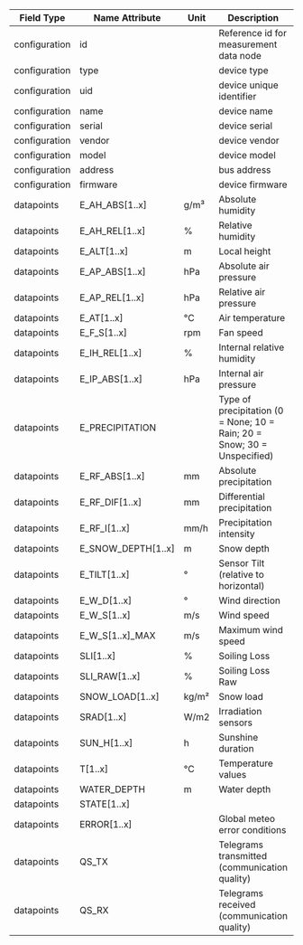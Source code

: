 | Field Type    | Name Attribute     | Unit  | Description                                                              | Value | Required | Example                      | Version |
|---------------|--------------------|-------|--------------------------------------------------------------------------|-------|----------|------------------------------|---------|
| configuration | id                 |       | Reference id for measurement data node                                   |       | x        | <device id=“1“ type=“meteo“> | 2.0.1   |
| configuration | type               |       | device type                                                              | meteo | x        | <device id=“1“ type=“meteo“> | 2.0.1   |
| configuration | uid                |       | device unique identifier                                                 |       | x        | <uid>MET12345</uid>          | 2.0.1   |
| configuration | name               |       | device name                                                              |       |          | <name>Meteo A</name>         | 2.0.1   |
| configuration | serial             |       | device serial                                                            |       |          | <serial>MET11.22.33</serial> | 2.0.1   |
| configuration | vendor             |       | device vendor                                                            |       |          | <vendor>vendor 123</vendor>  | 2.0.1   |
| configuration | model              |       | device model                                                             |       |          | <model></model>              | 2.0.1   |
| configuration | address            |       | bus address                                                              |       |          | <address>1</address>         | 2.0.1   |
| configuration | firmware           |       | device firmware                                                          |       |          | <firmware>1.23.3</firmware>  | 2.0.1   |
| datapoints    | E_AH_ABS[1..x]     | g/m³  | Absolute humidity                                                        |       |          |                              |         |
| datapoints    | E_AH_REL[1..x]     | %     | Relative humidity                                                        |       |          |                              |         |
| datapoints    | E_ALT[1..x]        | m     | Local height                                                             |       |          |                              |         |
| datapoints    | E_AP_ABS[1..x]     | hPa   | Absolute air pressure                                                    |       |          |                              |         |
| datapoints    | E_AP_REL[1..x]     | hPa   | Relative air pressure                                                    |       |          |                              |         |
| datapoints    | E_AT[1..x]         | °C    | Air temperature                                                          |       |          |                              |         |
| datapoints    | E_F_S[1..x]        | rpm   | Fan speed                                                                |       |          |                              |         |
| datapoints    | E_IH_REL[1..x]     | %     | Internal relative humidity                                               |       |          |                              |         |
| datapoints    | E_IP_ABS[1..x]     | hPa   | Internal air pressure                                                    |       |          |                              |         |
| datapoints    | E_PRECIPITATION    |       | Type of precipitation (0 = None; 10 = Rain; 20 = Snow; 30 = Unspecified) |       |          |                              |         |
| datapoints    | E_RF_ABS[1..x]     | mm    | Absolute precipitation                                                   |       |          |                              |         |
| datapoints    | E_RF_DIF[1..x]     | mm    | Differential precipitation                                               |       |          |                              |         |
| datapoints    | E_RF_I[1..x]       | mm/h  | Precipitation intensity                                                  |       |          |                              |         |
| datapoints    | E_SNOW_DEPTH[1..x] | m     | Snow depth                                                               |       |          |                              |         |
| datapoints    | E_TILT[1..x]       | °     | Sensor Tilt (relative to horizontal)                                     |       |          |                              |         |
| datapoints    | E_W_D[1..x]        | °     | Wind direction                                                           |       |          |                              |         |
| datapoints    | E_W_S[1..x]        | m/s   | Wind speed                                                               |       |          |                              |         |
| datapoints    | E_W_S[1..x]_MAX    | m/s   | Maximum wind speed                                                       |       |          |                              |         |
| datapoints    | SLI[1..x]          | %     | Soiling Loss                                                             |       |          |                              |         |
| datapoints    | SLI_RAW[1..x]      | %     | Soiling Loss Raw                                                         |       |          |                              |         |
| datapoints    | SNOW_LOAD[1..x]    | kg/m² | Snow load                                                                |       |          |                              |         |
| datapoints    | SRAD[1..x]         | W/m2  | Irradiation sensors                                                      |       |          |                              |         |
| datapoints    | SUN_H[1..x]        | h     | Sunshine duration                                                        |       |          |                              |         |
| datapoints    | T[1..x]            | °C    | Temperature values                                                       |       |          |                              |         |
| datapoints    | WATER_DEPTH        | m     | Water depth                                                              |       |          |                              |         |
| datapoints    | STATE[1..x]        |       |                                                                          |       |          |                              |         |
| datapoints    | ERROR[1..x]        |       | Global meteo error conditions                                            |       |          |                              |         |
| datapoints    | QS_TX              |       | Telegrams transmitted (communication quality)                            |       |          |                              |         |
| datapoints    | QS_RX              |       | Telegrams received (communication quality)                               |       |          |                              |         |
